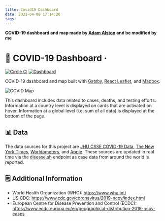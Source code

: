 ```yaml
---
title: Covid19 Dashboard
date: 2021-04-09 17:14:20
tags:
---
```

**COVID-19 dashboard and map made by [Adam Alston](https://github.com/adamalston) and be modified by me**


# 🦠 COVID-19 Dashboard &middot;
[![Circle CI](https://circleci.com/gh/adamalston/COVID-19-Dashboard.svg?style=shield)](https://app.circleci.com/pipelines/github/adamalston/COVID-19-Dashboard) [![Dashboard](https://img.shields.io/website?down_message=down&label=gh-pages&up_message=passing&url=https%3A%2F%2Fadamalston.github.io%2FCOVID-19-Dashboard)](https://adamalston.github.io/COVID-19-Dashboard/)

COVID-19 dashboard and map built with [Gatsby](https://www.gatsbyjs.org/), [React Leaflet](https://react-leaflet.js.org), and [Mapbox](https://www.mapbox.com/).

![COVID Map](https://raw.githubusercontent.com/nootifmemory/COVID19/master/src/assets/images/preview.png)

This dashboard includes data related to cases, deaths, and testing efforts. Information at a country level is displayed on cards that are activated on hover. Information at a global level (i.e. sum of all data) is displayed at the bottom of the page.

## 📊 Data

The data sources for this project are [JHU CSSE COVID-19 Data](https://github.com/adamalston/johns-hopkins-covid-data), [The New York Times](https://github.com/adamalston/nyt-covid-data), [Worldometers](https://www.worldometers.info/coronavirus/), and [Apple](https://www.apple.com/covid19/mobility). These sources are updated in real time via the [disease.sh](https://corona.lmao.ninja/) endpoint as case data from around the world is reported.

## 🗒️ Additional Information

-   World Health Organization (WHO): https://www.who.int/
-   US CDC: https://www.cdc.gov/coronavirus/2019-ncov/index.html
-   European Centre for Disease Prevention and Control (ECDC): https://www.ecdc.europa.eu/en/geographical-distribution-2019-ncov-cases
